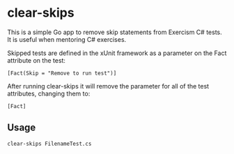 # clear-skips

This is a simple Go app to remove skip statements from Exercism C# tests. It is useful when mentoring C# exercises.

Skipped tests are defined in the xUnit framework as a parameter on the Fact attribute on the test:

`[Fact(Skip = "Remove to run test")]`

After running clear-skips it will remove the parameter for all of the test attributes, changing them to:

`[Fact]`

## Usage

`clear-skips FilenameTest.cs`
